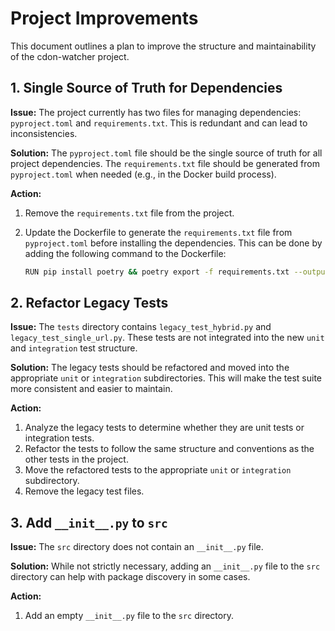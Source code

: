 # Project Improvements

This document outlines a plan to improve the structure and maintainability of the cdon-watcher project.

## 1. Single Source of Truth for Dependencies

**Issue:** The project currently has two files for managing dependencies: `pyproject.toml` and `requirements.txt`. This is redundant and can lead to inconsistencies.

**Solution:** The `pyproject.toml` file should be the single source of truth for all project dependencies. The `requirements.txt` file should be generated from `pyproject.toml` when needed (e.g., in the Docker build process).

**Action:**

1.  Remove the `requirements.txt` file from the project.
2.  Update the Dockerfile to generate the `requirements.txt` file from `pyproject.toml` before installing the dependencies. This can be done by adding the following command to the Dockerfile:

    ```bash
    RUN pip install poetry && poetry export -f requirements.txt --output requirements.txt --without-hashes
    ```

## 2. Refactor Legacy Tests

**Issue:** The `tests` directory contains `legacy_test_hybrid.py` and `legacy_test_single_url.py`. These tests are not integrated into the new `unit` and `integration` test structure.

**Solution:** The legacy tests should be refactored and moved into the appropriate `unit` or `integration` subdirectories. This will make the test suite more consistent and easier to maintain.

**Action:**

1.  Analyze the legacy tests to determine whether they are unit tests or integration tests.
2.  Refactor the tests to follow the same structure and conventions as the other tests in the project.
3.  Move the refactored tests to the appropriate `unit` or `integration` subdirectory.
4.  Remove the legacy test files.

## 3. Add `__init__.py` to `src`

**Issue:** The `src` directory does not contain an `__init__.py` file.

**Solution:** While not strictly necessary, adding an `__init__.py` file to the `src` directory can help with package discovery in some cases.

**Action:**

1.  Add an empty `__init__.py` file to the `src` directory.
